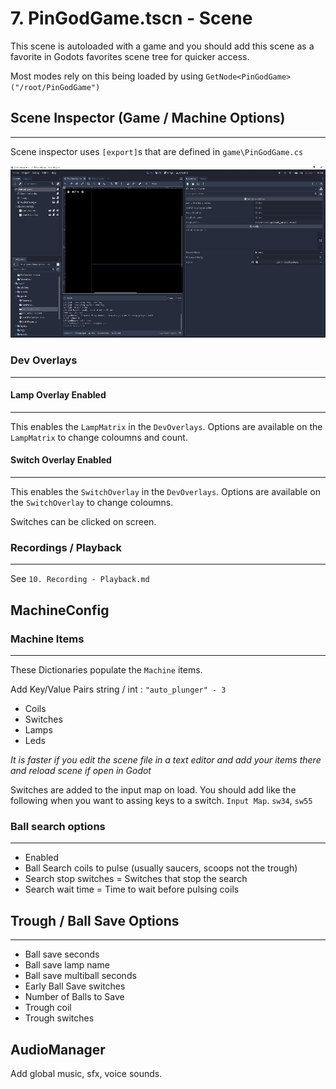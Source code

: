 # 7. PinGodGame.tscn - Scene

This scene is autoloaded with a game and you should add this scene as a favorite in Godots favorites scene tree for quicker access.

Most modes rely on this being loaded by using `GetNode<PinGodGame>("/root/PinGodGame")`

## Scene Inspector (Game / Machine Options)
---

Scene inspector uses `[export]`s that are defined in `game\PinGodGame.cs`

![image](images/godot-pingodgame-tscn.jpg)

### Dev Overlays
---

#### Lamp Overlay Enabled

---

This enables the `LampMatrix` in the `DevOverlays`. Options are available on the `LampMatrix` to change coloumns and count.


#### Switch Overlay Enabled
---

This enables the `SwitchOverlay` in the `DevOverlays`. Options are available on the `SwitchOverlay` to change coloumns.

Switches can be clicked on screen.


### Recordings / Playback
---

See `10. Recording - Playback.md`

## MachineConfig

### Machine Items
---

These Dictionaries populate the `Machine` items. 

Add Key/Value Pairs string / int : `"auto_plunger" - 3`

- Coils
- Switches
- Lamps
- Leds

*It is faster if you edit the scene file in a text editor and add your items there and reload scene if open in Godot*

Switches are added to the input map on load. You should add like the following when you want to assing keys to a switch. `Input Map`. `sw34`, `sw55`


### Ball search options
---

- Enabled
- Ball Search coils to pulse (usually saucers, scoops not the trough)
- Search stop switches = Switches that stop the search
- Search wait time = Time to wait before pulsing coils


## Trough / Ball Save Options
---

- Ball save seconds
- Ball save lamp name
- Ball save multiball seconds
- Early Ball Save switches
- Number of Balls to Save
- Trough coil
- Trough switches

## AudioManager

Add global music, sfx, voice sounds.
